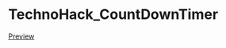 # TechnoHack_CountDownTimer
<a href="https://siddiscrazy.github.io/TechnoHack_CountDownTimer/">Preview</a>
